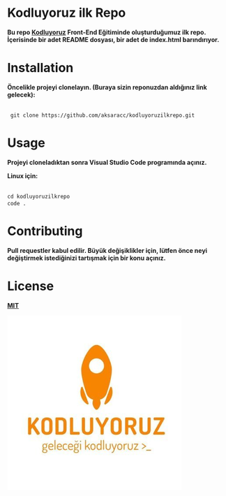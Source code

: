 # **Kodluyoruz ilk Repo**

**Bu repo [Kodluyoruz](https://www.kodluyoruz.org/) Front-End Eğitiminde oluşturduğumuz ilk repo. İçerisinde bir adet README dosyası, bir adet de index.html barındırıyor.**

# **Installation**

**Öncelikle projeyi clonelayın. (Buraya sizin reponuzdan aldığınız link gelecek):**
```

 git clone https://github.com/aksaracc/kodluyoruzilkrepo.git

```
# Usage

**Projeyi cloneladıktan sonra Visual Studio Code programında açınız.**

**Linux için:**
```

cd kodluyoruzilkrepo
code .

```

# Contributing

**Pull requestler kabul edilir. Büyük değişiklikler için, lütfen önce neyi değiştirmek istediğinizi tartışmak için bir konu açınız.**

# License

**[MIT](https://choosealicense.com/licenses/mit/)**















![Kodluyoruz Logo](https://raw.githubusercontent.com/Kodluyoruz/taskforce/git/git/markdown-nedir-nasil-kullaniriz-/figures/kodluyoruz_logo.jpg)